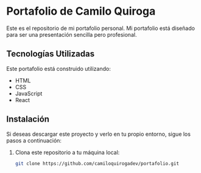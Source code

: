# Portafolio de Camilo Quiroga

Este es el repositorio de mi portafolio personal. Mi portafolio está diseñado para ser una presentación sencilla pero profesional.

## Tecnologías Utilizadas

Este portafolio está construido utilizando:

- HTML
- CSS
- JavaScript
- React 

## Instalación

Si deseas descargar este proyecto y verlo en tu propio entorno, sigue los pasos a continuación:

1. Clona este repositorio a tu máquina local:

   ```bash
   git clone https://github.com/camiloquirogadev/portafolio.git

